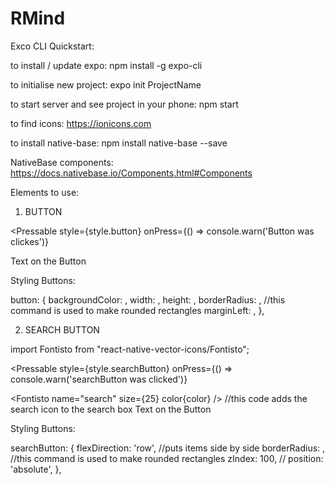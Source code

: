 # RMind
Exco CLI Quickstart:

to install / update expo: npm install -g expo-cli

to initialise new project: expo init ProjectName

to start server and see project in your phone: npm start

to find icons: https://ionicons.com

to install native-base: npm install native-base --save

NativeBase components: https://docs.nativebase.io/Components.html#Components



Elements to use:

1. BUTTON

<Pressable 
  style={style.button} 
  onPress={() => console.warn('Button was clickes')}
>
  <Text>Text on the Button</Text>
</Pressable>

Styling Buttons:

button: {
  backgroundColor: ,
  width: ,
  height: ,
  borderRadius: , //this command is used to make rounded rectangles
  marginLeft: ,
},

2. SEARCH BUTTON

import Fontisto from "react-native-vector-icons/Fontisto";

<Pressable 
  style={style.searchButton} 
  onPress={() => console.warn('searchButton was clicked')}
>
  <Fontisto name="search" size={25} color{color} /> //this code adds the search icon to the search box
  <Text>Text on the Button</Text>
</Pressable>

Styling Buttons:

searchButton: {
  flexDirection: 'row', //puts items side by side
  borderRadius: , //this command is used to make rounded rectangles
  zIndex: 100, //
  position: 'absolute', 
},
